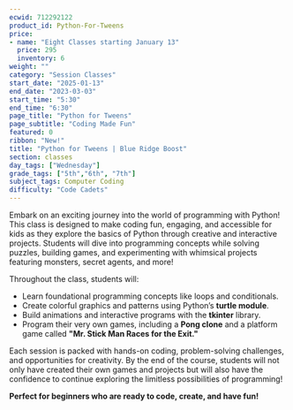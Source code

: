 ```yaml
---
ecwid: 712292122
product_id: Python-For-Tweens
price:
- name: "Eight Classes starting January 13"
  price: 295
  inventory: 6
weight: ""
category: "Session Classes"
start_date: "2025-01-13"
end_date: "2023-03-03"
start_time: "5:30"
end_time: "6:30"
page_title: "Python for Tweens"
page_subtitle: "Coding Made Fun"
featured: 0
ribbon: "New!"
title: "Python for Tweens | Blue Ridge Boost"
section: classes
day_tags: ["Wednesday"]
grade_tags: ["5th","6th", "7th"]
subject_tags: Computer Coding
difficulty: "Code Cadets"
---
```

<p>Embark on an exciting journey into the world of programming with Python! This class is designed to make coding fun, engaging, and accessible for kids as they explore the basics of Python through creative and interactive projects. Students will dive into programming concepts while solving puzzles, building games, and experimenting with whimsical projects featuring monsters, secret agents, and more!</p><p>Throughout the class, students will:</p><ul> <li>Learn foundational programming concepts like loops and conditionals.</li> <li>Create colorful graphics and patterns using Python’s <strong>turtle module</strong>.</li> <li>Build animations and interactive programs with the <strong>tkinter</strong> library.</li> <li>Program their very own games, including a <strong>Pong clone</strong> and a platform game called <strong>"Mr. Stick Man Races for the Exit."</strong></li> </ul><p>Each session is packed with hands-on coding, problem-solving challenges, and opportunities for creativity. By the end of the course, students will not only have created their own games and projects but will also have the confidence to continue exploring the limitless possibilities of programming!</p><p><strong>Perfect for beginners who are ready to code, create, and have fun!</strong></p>
